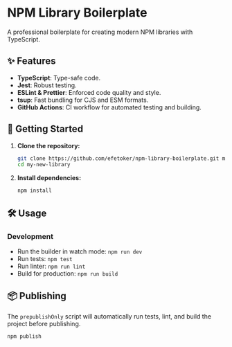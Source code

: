 # NPM Library Boilerplate

A professional boilerplate for creating modern NPM libraries with TypeScript.

## ✨ Features

- **TypeScript**: Type-safe code.
- **Jest**: Robust testing.
- **ESLint & Prettier**: Enforced code quality and style.
- **tsup**: Fast bundling for CJS and ESM formats.
- **GitHub Actions**: CI workflow for automated testing and building.

## 🚀 Getting Started

1.  **Clone the repository:**

    ```bash
    git clone https://github.com/efetoker/npm-library-boilerplate.git my-new-library
    cd my-new-library
    ```

2.  **Install dependencies:**
    ```bash
    npm install
    ```

## 🛠️ Usage

### Development

- Run the builder in watch mode: `npm run dev`
- Run tests: `npm test`
- Run linter: `npm run lint`
- Build for production: `npm run build`

## 📦 Publishing

The `prepublishOnly` script will automatically run tests, lint, and build the project before publishing.

```bash
npm publish
```
